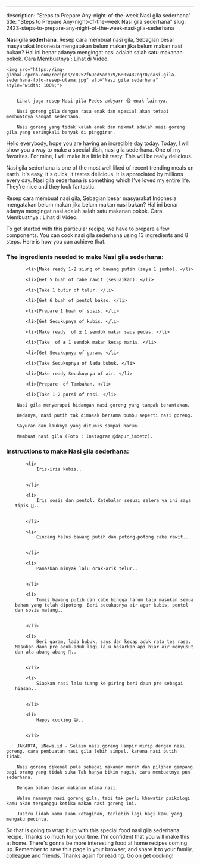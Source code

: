 ---
description: "Steps to Prepare Any-night-of-the-week Nasi gila sederhana"
title: "Steps to Prepare Any-night-of-the-week Nasi gila sederhana"
slug: 2423-steps-to-prepare-any-night-of-the-week-nasi-gila-sederhana

<p>
	<strong>Nasi gila sederhana</strong>. 
	Resep cara membuat nasi gila, Sebagian besar masyarakat Indonesia mengatakan belum makan jika belum makan nasi bukan? Hal ini benar adanya mengingat nasi adalah salah satu makanan pokok. Cara Membuatnya : Lihat di Video.
</p>
<p>
	
	<img src="https://img-global.cpcdn.com/recipes/c0252f69ed5adb79/680x482cq70/nasi-gila-sederhana-foto-resep-utama.jpg" alt="Nasi gila sederhana" style="width: 100%;">
	
	
		Lihat juga resep Nasi gila Pedes ambyarr 😆 enak lainnya.
	
		Nasi goreng gila dengan rasa enak dan spesial akan tetapi membuatnya sangat sederhana.
	
		Nasi goreng yang tidak kalah enak dan nikmat adalah nasi goreng gila yang seringkali banyak di pinggiran.
	
</p>
<p>
	Hello everybody, hope you are having an incredible day today. Today, I will show you a way to make a special dish, nasi gila sederhana. One of my favorites. For mine, I will make it a little bit tasty. This will be really delicious.
</p>
	
<p>
	Nasi gila sederhana is one of the most well liked of recent trending meals on earth. It's easy, it's quick, it tastes delicious. It is appreciated by millions every day. Nasi gila sederhana is something which I've loved my entire life. They're nice and they look fantastic.
</p>
<p>
	Resep cara membuat nasi gila, Sebagian besar masyarakat Indonesia mengatakan belum makan jika belum makan nasi bukan? Hal ini benar adanya mengingat nasi adalah salah satu makanan pokok. Cara Membuatnya : Lihat di Video.
</p>

<p>
To get started with this particular recipe, we have to prepare a few components. You can cook nasi gila sederhana using 13 ingredients and 8 steps. Here is how you can achieve that.
</p>

<h3>The ingredients needed to make Nasi gila sederhana:</h3>

<ol>
	
		<li>{Make ready 1-2 siung of bawang putih (saya 1 jumbo). </li>
	
		<li>{Get 5 buah of cabe rawit (sesuaikan). </li>
	
		<li>{Take 1 butir of telur. </li>
	
		<li>{Get 6 buah of pentol bakso. </li>
	
		<li>{Prepare 1 buah of sosis. </li>
	
		<li>{Get Secukupnya of kubis. </li>
	
		<li>{Make ready  of ± 1 sendok makan saus pedas. </li>
	
		<li>{Take  of ± 1 sendok makan kecap manis. </li>
	
		<li>{Get Secukupnya of garam. </li>
	
		<li>{Take Secukupnya of lada bubuk. </li>
	
		<li>{Make ready Secukupnya of air. </li>
	
		<li>{Prepare  of Tambahan. </li>
	
		<li>{Take 1-2 porsi of nasi. </li>
	
</ol>
<p>
	
		Nasi gila menyerupai hidangan nasi goreng yang tampak berantakan.
	
		Bedanya, nasi putih tak dimasak bersama bumbu seperti nasi goreng.
	
		Sayuran dan lauknya yang ditumis sampai harum.
	
		Membuat nasi gila (Foto : Instagram @dapur_imoetz).
	
</p>

<h3>Instructions to make Nasi gila sederhana:</h3>

<ol>
	
		<li>
			Iris-iris kubis..
			
			
		</li>
	
		<li>
			Iris sosis dan pentol. Ketebalan sesuai selera ya ini saya tipis 🤣..
			
			
		</li>
	
		<li>
			Cincang halus bawang putih dan potong-potong cabe rawit..
			
			
		</li>
	
		<li>
			Panaskan minyak lalu orak-arik telur..
			
			
		</li>
	
		<li>
			Tumis bawang putih dan cabe hingga harum lalu masukan semua bahan yang telah dipotong. Beri secukupnya air agar kubis, pentol dan sosis matang..
			
			
		</li>
	
		<li>
			Beri garam, lada bubuk, saus dan kecap aduk rata tes rasa. Masukan daun pre aduk-aduk lagi lalu besarkan api biar air menyusut dan ala abang-abang 🤣..
			
			
		</li>
	
		<li>
			Siapkan nasi lalu tuang ke piring beri daun pre sebagai hiasan..
			
			
		</li>
	
		<li>
			Happy cooking 😄..
			
			
		</li>
	
</ol>

<p>
	
		JAKARTA, iNews.id - Selain nasi goreng Hampir mirip dengan nasi goreng, cara pembuatan nasi gila lebih simpel, karena nasi putih tidak.
	
		Nasi goreng dikenal pula sebagai makanan murah dan pilihan gampang bagi orang yang tidak suka Tak hanya bikin nagih, cara membuatnya pun sederhana.
	
		Dengan bahan dasar makanan utama nasi.
	
		Walau namanya nasi goreng gila, tapi tak perlu khawatir psikologi kamu akan terganggu ketika makan nasi goreng ini.
	
		Justru lidah kamu akan ketagihan, terlebih lagi bagi kamu yang mengaku pecinta.
	
</p>

<p>
	So that is going to wrap it up with this special food nasi gila sederhana recipe. Thanks so much for your time. I'm confident that you will make this at home. There's gonna be more interesting food at home recipes coming up. Remember to save this page in your browser, and share it to your family, colleague and friends. Thanks again for reading. Go on get cooking!
</p>
